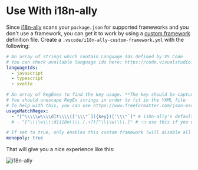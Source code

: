# Use With i18n-ally

Since [i18n-ally](https://github.com/lokalise/i18n-ally) scans your `package.json` for supported frameworks and you don't use a framework, you can get it to work by using a [custom framework](https://github.com/lokalise/i18n-ally/wiki/Custom-Framework) definition file. Create a `.vscode/i18n-ally-custom-framework.yml` with the following:

<!-- WARNING! If you are reading this in the repo, usageMatchRegex values have been double-escaped to be correct in the web - look on the web for the correct values -->

```yaml title=".vscode/i18n-ally-custom-framework.yml"
# An array of strings which contain Language Ids defined by VS Code
# You can check available language ids here: https://code.visualstudio.com/docs/languages/identifiers
languageIds:
  - javascript
  - typescript
  - svelte

# An array of RegExes to find the key usage. **The key should be captured in the first match group**.
# You should unescape RegEx strings in order to fit in the YAML file
# To help with this, you can use https://www.freeformatter.com/json-escape.html
usageMatchRegex:
  - "[^\\\\\w\\\\d]t\\\\(['\\\"`]({key})['\\\"`]" # i18n-ally's default example of how to detect `t("your.i18n.keys")` - the `{key}` will be placed by a proper keypath matching regex, you can ignore it and use your own matching rules as well
  # - "[^\\\\w\\\\d]i18n\\\\.(.+?)[^\\\\w\\\\.]" # 👈 use this if you want to match the alternative direct method demoed in this repo, as in `$page.data.i18n.hello.world`

# If set to true, only enables this custom framework (will disable all built-in frameworks)
monopoly: true
```


That will give you a nice experience like this:

![i18n-ally](/i18n-ally.png)
